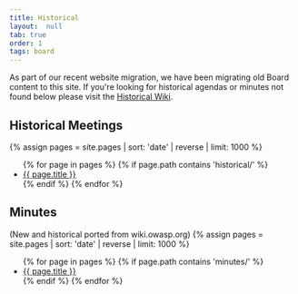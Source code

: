 ```yaml
---
title: Historical
layout:  null
tab: true
order: 1
tags: board
---
```


As part of our recent website migration, we have been migrating old Board content to this site. If you're looking for historical agendas or minutes not found below please visit the [Historical Wiki](https://www.owasp.org/index.php/Board#tab=Historical_Meeting_Archive).

## Historical Meetings

{% assign pages = site.pages | sort: 'date' | reverse | limit: 1000 %}
<ul>
{% for page in pages %}
 {% if page.path contains 'historical/' %}
 <li><a href='/www-board{{ page.url }}'>{{ page.title }}</a></li>
 {% endif %}
{% endfor %}
</ul>

## Minutes
(New and historical ported from wiki.owasp.org)
{% assign pages = site.pages | sort: 'date' | reverse | limit: 1000 %}
<ul>
{% for page in pages %}
 {% if page.path contains 'minutes/' %}
 <li><a href='/www-board{{ page.url }}'>{{ page.title }}</a></li>
 {% endif %}
{% endfor %}
</ul>
